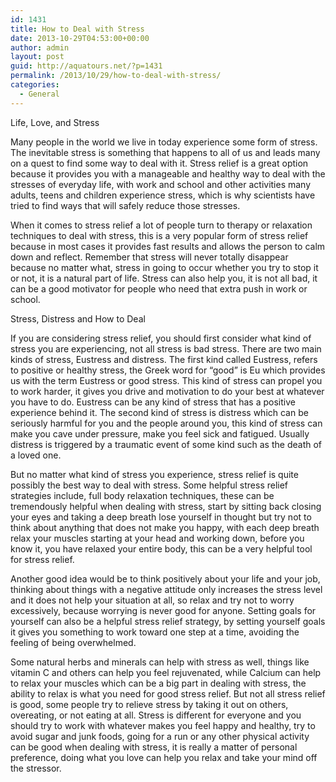 ```yaml
---
id: 1431
title: How to Deal with Stress
date: 2013-10-29T04:53:00+00:00
author: admin
layout: post
guid: http://aquatours.net/?p=1431
permalink: /2013/10/29/how-to-deal-with-stress/
categories:
  - General
---
```

Life, Love, and Stress

Many people in the world we live in today experience some form of stress. The inevitable stress is something that happens to all of us and leads many on a quest to find some way to deal with it. Stress relief is a great option because it provides you with a manageable and healthy way to deal with the stresses of everyday life, with work and school and other activities many adults, teens and children experience stress, which is why scientists have tried to find ways that will safely reduce those stresses.

When it comes to stress relief a lot of people turn to therapy or relaxation techniques to deal with stress, this is a very popular form of stress relief because in most cases it provides fast results and allows the person to calm down and reflect. Remember that stress will never totally disappear because no matter what, stress in going to occur whether you try to stop it or not, it is a natural part of life. Stress can also help you, it is not all bad, it can be a good motivator for people who need that extra push in work or school.

Stress, Distress and How to Deal

If you are considering stress relief, you should first consider what kind of stress you are experiencing, not all stress is bad stress. There are two main kinds of stress, Eustress and distress. The first kind called Eustress, refers to positive or healthy stress, the Greek word for &#8220;good&#8221; is Eu which provides us with the term Eustress or good stress. This kind of stress can propel you to work harder, it gives you drive and motivation to do your best at whatever you have to do. Eustress can be any kind of stress that has a positive experience behind it. The second kind of stress is distress which can be seriously harmful for you and the people around you, this kind of stress can make you cave under pressure, make you feel sick and fatigued. Usually distress is triggered by a traumatic event of some kind such as the death of a loved one.

But no matter what kind of stress you experience, stress relief is quite possibly the best way to deal with stress. Some helpful stress relief strategies include, full body relaxation techniques, these can be tremendously helpful when dealing with stress, start by sitting back closing your eyes and taking a deep breath lose yourself in thought but try not to think about anything that does not make you happy, with each deep breath relax your muscles starting at your head and working down, before you know it, you have relaxed your entire body, this can be a very helpful tool for stress relief.

Another good idea would be to think positively about your life and your job, thinking about things with a negative attitude only increases the stress level and it does not help your situation at all, so relax and try not to worry excessively, because worrying is never good for anyone. Setting goals for yourself can also be a helpful stress relief strategy, by setting yourself goals it gives you something to work toward one step at a time, avoiding the feeling of being overwhelmed.

Some natural herbs and minerals can help with stress as well, things like vitamin C and others can help you feel rejuvenated, while Calcium can help to relax your muscles which can be a big part in dealing with stress, the ability to relax is what you need for good stress relief. But not all stress relief is good, some people try to relieve stress by taking it out on others, overeating, or not eating at all. Stress is different for everyone and you should try to work with whatever makes you feel happy and healthy, try to avoid sugar and junk foods, going for a run or any other physical activity can be good when dealing with stress, it is really a matter of personal preference, doing what you love can help you relax and take your mind off the stressor.